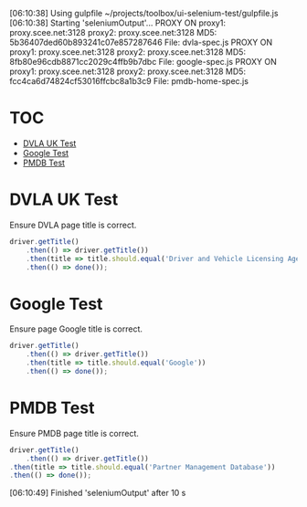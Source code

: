[06:10:38] Using gulpfile ~/projects/toolbox/ui-selenium-test/gulpfile.js
[06:10:38] Starting 'seleniumOutput'...
PROXY ON
proxy1: proxy.scee.net:3128
proxy2: proxy.scee.net:3128
MD5: 5b36407ded60b893241c07e857287646 File: dvla-spec.js
PROXY ON
proxy1: proxy.scee.net:3128
proxy2: proxy.scee.net:3128
MD5: 8fb80e96cdb8871cc2029c4ffb9b7dbc File: google-spec.js
PROXY ON
proxy1: proxy.scee.net:3128
proxy2: proxy.scee.net:3128
MD5: fcc4ca6d74824cf53016ffcbc8a1b3c9 File: pmdb-home-spec.js
# TOC
   - [DVLA UK Test](#dvla-uk-test)
   - [Google Test](#google-test)
   - [PMDB Test](#pmdb-test)
<a name=""></a>
 
<a name="dvla-uk-test"></a>
# DVLA UK Test
Ensure DVLA page title is correct.

```js
driver.getTitle()
    .then(() => driver.getTitle())
    .then(title => title.should.equal('Driver and Vehicle Licensing Agency - GOV.UK'))
    .then(() => done());
```

<a name="google-test"></a>
# Google Test
Ensure page Google title is correct.

```js
driver.getTitle()
    .then(() => driver.getTitle())
    .then(title => title.should.equal('Google'))
    .then(() => done());
```

<a name="pmdb-test"></a>
# PMDB Test
Ensure PMDB page title is correct.

```js
driver.getTitle()
    .then(() => driver.getTitle())
.then(title => title.should.equal('Partner Management Database'))
.then(() => done());
```

[06:10:49] Finished 'seleniumOutput' after 10 s
